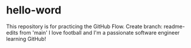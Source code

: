 # hello-word
This repository is for practicing the GitHub Flow.
Create branch: readme-edits from 'main'
I love football and I'm a passionate software engineer learning GitHub!
